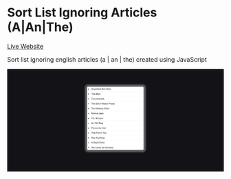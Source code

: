 Sort List Ignoring Articles (A|An|The)
======================================  

[Live Website](https://utkarshpathrabe.github.io/Sort-List-Ignoring-Articles--A-An-The-/)  

Sort list ignoring english articles (a | an | the) created using JavaScript  

![Main Page](./assets/main_page.png)  